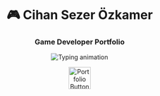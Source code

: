 <h1 align="center">🎮 Cihan Sezer Özkamer</h1>
<h3 align="center">Game Developer Portfolio</h3>

<!-- Typing animation (not clickable) -->
<p align="center">
  <img src="https://readme-typing-svg.demolab.com?font=Fira+Code&size=22&duration=2000&pause=1000&color=F78B00&center=true&vCenter=true&width=435&lines=Creating+games+that+matter...;Mechanics+meet+emotion.;Code%2C+design%2C+and+play!" alt="Typing animation" />
</p>

<!-- Portfolio button (clickable & larger size) -->
<p align="center">
  <a href="https://cihansezerozkamer.github.io/portfolio/" target="_blank">
    <img src="https://img.shields.io/badge/👉%20View%20My%20Portfolio%20Here%20👈-000000?style=for-the-badge&logo=unity&logoColor=white&labelColor=111111" alt="Portfolio Button" height="50px"/>
  </a>
</p>
